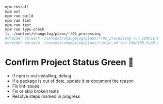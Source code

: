 ```sh
npm install
npm out
npm run build
npm run lint
npm run test
npm run type-check
ls ./context/changelog/plans/*/02_processing
#draider foreach ./context/changelog/plans/*/02_processing run COMPLETE_TASK_PROCESSING.MD
#draider foreach ./context/changelog/plans/*/plan.md run CONFIRM_PLAN_STATUS.MD
```
# Confirm Project Status Green 💚

* If npm is not installing, debug
* If a package is out of date, update it or document the reason
* Fix lint issues
* Fix or skip broken tests
* Resolve steps marked in progress
